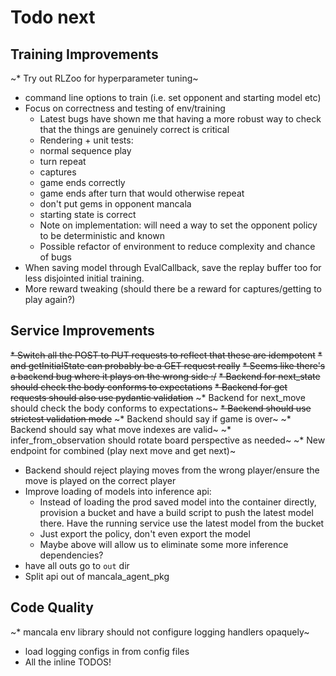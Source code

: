 # Todo next

## Training Improvements
~* Try out RLZoo for hyperparameter tuning~
* command line options to train (i.e. set opponent and starting model etc)
* Focus on correctness and testing of env/training
    - Latest bugs have shown me that having a more robust way to check that the things are genuinely correct is critical
    - Rendering + unit tests:
    - normal sequence play
    - turn repeat
    - captures
    - game ends correctly
    - game ends after turn that would otherwise repeat
    - don't put gems in opponent mancala
    - starting state is correct
    - Note on implementation: will need a way to set the opponent policy to be deterministic and known
    - Possible refactor of environment to reduce complexity and chance of bugs
* When saving model through EvalCallback, save the replay buffer too for less disjointed initial training.
* More reward tweaking (should there be a reward for captures/getting to play again?)

## Service Improvements
~~* Switch all the POST to PUT requests to reflect that these are idempotent~~
~~* and getInitialState can probably be a GET request really~~
~~* Seems like there's a backend bug where it plays on the wrong side :/~~
~~* Backend for next_state should check the body conforms to expectations~~
~~* Backend for get requests should also use pydantic validation~~
~* Backend for next_move should check the body conforms to expectations~
~~* Backend should use strictest validation mode~~
~* Backend should say if game is over~
~* Backend should say what move indexes are valid~
~* infer_from_observation should rotate board perspective as needed~
~* New endpoint for combined (play next move and get next)~
* Backend should reject playing moves from the wrong player/ensure the move is played on the correct player
* Improve loading of models into inference api:
    * Instead of loading the prod saved model into the container directly, provision a bucket and have a build script to push the latest model there. Have the running service use the latest model from the bucket
    * Just export the policy, don't even export the model
    * Maybe above will allow us to eliminate some more inference dependencies?
* have all outs go to `out` dir
* Split api out of mancala_agent_pkg


## Code Quality
~* mancala env library should not configure logging handlers opaquely~
* load logging configs in from config files
* All the inline TODOS!
